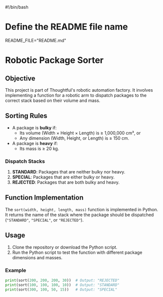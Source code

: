 #!/bin/bash

# Define the README file name
README_FILE="README.md"


# Robotic Package Sorter

## Objective

This project is part of Thoughtful's robotic automation factory. It involves implementing a function for a robotic arm to dispatch packages to the correct stack based on their volume and mass.

## Sorting Rules

- A package is **bulky** if:
  - Its volume (Width × Height × Length) is ≥ 1,000,000 cm³, or
  - Any dimension (Width, Height, or Length) is ≥ 150 cm.
- A package is **heavy** if:
  - Its mass is ≥ 20 kg.

### Dispatch Stacks

1. **STANDARD**: Packages that are neither bulky nor heavy.
2. **SPECIAL**: Packages that are either bulky or heavy.
3. **REJECTED**: Packages that are both bulky and heavy.

## Function Implementation

The `sort(width, height, length, mass)` function is implemented in Python. It returns the name of the stack where the package should be dispatched (`"STANDARD"`, `"SPECIAL"`, or `"REJECTED"`).

## Usage

1. Clone the repository or download the Python script.
2. Run the Python script to test the function with different package dimensions and masses.

### Example
```python
print(sort(200, 200, 200, 30))  # Output: "REJECTED"
print(sort(100, 100, 100, 10))  # Output: "STANDARD"
print(sort(300, 100, 50, 15))   # Output: "SPECIAL"
